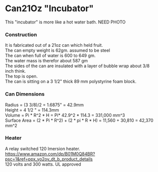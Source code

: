 # Can21Oz "Incubator"
This "incubator" is more like a hot water bath.
NEED PHOTO

### Construction
It is fabricated out of a 21oz can which held fruit.  
The can empty weight is 62gm. assumed to be steel  
The can when full of water is 600 to 649 gm.  
The water mass is therefor about 587 gm  
The sides of the can are insulated with a layer of bubble wrap about 3/8 inch think.  
The top is open.  
The can is sitting on a 3 1/2" thick 89 mm polystyrine foam block.  



### Can Dimensions
Radius = (3 3/8)/2 = 1.6875" = 42.9mm  
Height = 4 1/2 " =  114.3mm  
Volume = Pi * R^2 * H = Pi* 42.9^2 * 114.3 = 331,000 mm^3  
Surface Area = (2 * Pi * R^2) + (2 * pi * R * H) = 11,560 + 30,810 = 42,370 mm^2  

### Heater
A relay switched 120 Imersion heater.  
https://www.amazon.com/dp/B01M0Q84BR?psc=1&ref=ppx_yo2ov_dt_b_product_details  
120 volts and 300 watts. UL approved  

